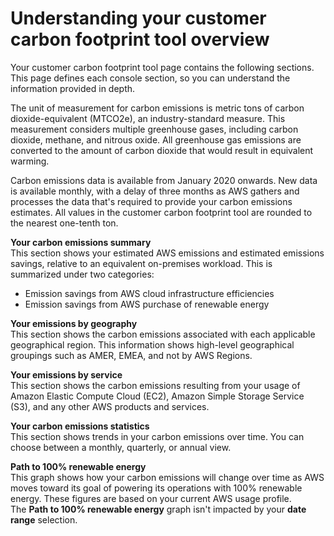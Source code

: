 # Understanding your customer carbon footprint tool overview<a name="ccft-overview"></a>

Your customer carbon footprint tool page contains the following sections\. This page defines each console section, so you can understand the information provided in depth\.

The unit of measurement for carbon emissions is metric tons of carbon dioxide\-equivalent \(MTCO2e\), an industry\-standard measure\. This measurement considers multiple greenhouse gases, including carbon dioxide, methane, and nitrous oxide\. All greenhouse gas emissions are converted to the amount of carbon dioxide that would result in equivalent warming\.

Carbon emissions data is available from January 2020 onwards\. New data is available monthly, with a delay of three months as AWS gathers and processes the data that's required to provide your carbon emissions estimates\. All values in the customer carbon footprint tool are rounded to the nearest one\-tenth ton\.

**Your carbon emissions summary**  
This section shows your estimated AWS emissions and estimated emissions savings, relative to an equivalent on\-premises workload\. This is summarized under two categories:  
+ Emission savings from AWS cloud infrastructure efficiencies
+ Emission savings from AWS purchase of renewable energy

**Your emissions by geography**  
This section shows the carbon emissions associated with each applicable geographical region\. This information shows high\-level geographical groupings such as AMER, EMEA, and not by AWS Regions\.

**Your emissions by service**  
This section shows the carbon emissions resulting from your usage of Amazon Elastic Compute Cloud \(EC2\), Amazon Simple Storage Service \(S3\), and any other AWS products and services\.

**Your carbon emissions statistics**  
This section shows trends in your carbon emissions over time\. You can choose between a monthly, quarterly, or annual view\.

**Path to 100% renewable energy**  
This graph shows how your carbon emissions will change over time as AWS moves toward its goal of powering its operations with 100% renewable energy\. These figures are based on your current AWS usage profile\.  
The **Path to 100% renewable energy** graph isn't impacted by your **date range** selection\.